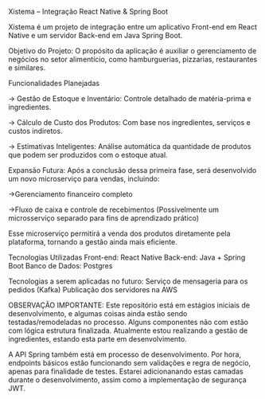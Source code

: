 Xistema – Integração React Native & Spring Boot

Xistema é um projeto de integração entre um aplicativo Front-end em React Native e um servidor Back-end em Java Spring Boot.

Objetivo do Projeto:
O propósito da aplicação é auxiliar o gerenciamento de negócios no setor alimentício, como hamburguerias, pizzarias, restaurantes e similares.

Funcionalidades Planejadas

-> Gestão de Estoque e Inventário: Controle detalhado de matéria-prima e ingredientes.

-> Cálculo de Custo dos Produtos: Com base nos ingredientes, serviços e custos indiretos.

-> Estimativas Inteligentes: Análise automática da quantidade de produtos que podem ser produzidos com o estoque atual.

Expansão Futura:
Após a conclusão dessa primeira fase, será desenvolvido um novo microserviço para vendas, incluindo:

->Gerenciamento financeiro completo

->Fluxo de caixa e controle de recebimentos (Possivelmente um microsserviço separado para fins de aprendizado prático)

Esse microserviço permitirá a venda dos produtos diretamente pela plataforma, tornando a gestão ainda mais eficiente.

Tecnologias Utilizadas
Front-end: React Native
Back-end: Java + Spring Boot
Banco de Dados: Postgres

Tecnologias a serem aplicadas no futuro:
Serviço de mensageria para os pedidos (Kafka)
Publicação dos servidores na AWS

OBSERVAÇÃO IMPORTANTE:
Este repositório está em estágios iniciais de desenvolvimento, e algumas coisas ainda estão sendo testadas/remodeladas no processo. Alguns componentes não com estão com lógica estrutura finalizada.
Atualmente estou realizando a gestão de ingredientes, estando esta parte em desenvolvimento.

A API Spring também está em processo de desenvolvimento. 
Por hora, endpoints básicos estão funcionando sem validações e regra de negócio, apenas para finalidade de testes. Estarei adicionanando estas camadas durante o desenvolvimento, assim como a implementação de segurança JWT.
